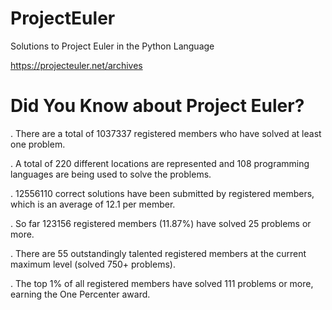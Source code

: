 # ProjectEuler
Solutions to Project Euler in the Python Language

https://projecteuler.net/archives


# Did You Know about Project Euler?
. There are a total of 1037337 registered members who have solved at least one problem.

. A total of 220 different locations are represented and 108 programming languages are being used to solve the problems.

. 12556110 correct solutions have been submitted by registered members, which is an average of 12.1 per member.

. So far 123156 registered members (11.87%) have solved 25 problems or more.

. There are 55 outstandingly talented registered members at the current maximum level (solved 750+ problems).

. The top 1% of all registered members have solved 111 problems or more, earning the One Percenter award.
